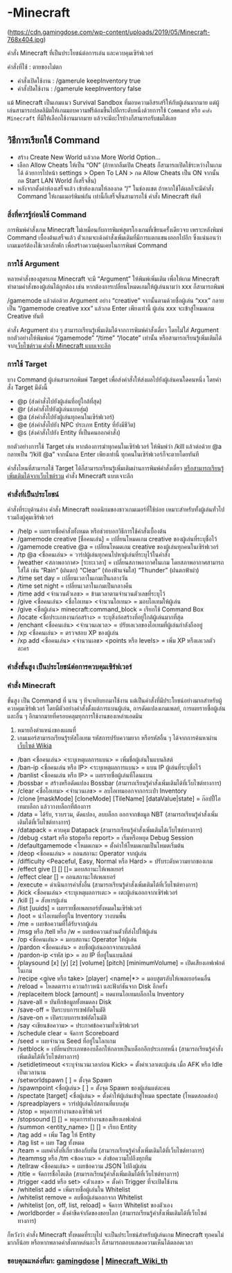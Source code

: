 # -Minecraft
(https://cdn.gamingdose.com/wp-content/uploads/2019/05/Minecraft-768x404.jpg)

คำสั่ง Minecraft ที่เป็นประโยชน์ต่อการเล่น และควบคุมเซิร์ฟเวอร์

คำสั่งที่ใช้ : ตายของไม่ตก
- คำสั่งเปิดใช้งาน : /gamerule keepInventory true
- คำสั่งปิดใช้งาน : /gamerule keepInventory false

แม้ Minecraft เป็นเกมแนว Survival Sandbox ที่มอบความอิสรเสรีให้กับผู้เล่นมากมาย แต่ผู้เล่นสามารถปลดลิมิตให้เกมมอบความฟรีด้อมขึ้นไปอีกระดับหนึ่งด้วยการใช้ `Command` หรือ `คำสั่ง Minecraft` ที่มีให้เลือกใช้งานมากมาย แล้วจะมีอะไรบ้างก็สามารถรับชมได้เลย
## วิธีการเรียกใช้ Command
- สร้าง Create New World แล้วกด More World Option…
- เลือก Allow Cheats ให้เป็น “ON” (ถ้าหากลืมเปิด Cheats ก็สามารถเปิดใช้ระหว่างในเกมได้ ด้วยการไปหน้า settings > Open To LAN > กด Allow Cheats เป็น ON จากนั้นกด Start LAN World ก็เสร็จสิ้น)
- หลังจากตั้งค่าห้องเสร็จแล้ว เข้าห้องเกมให้ลองกด “/” ในช่องแชต ถ้าหากใช้ได้ผลก็จะมีคำสั่ง Command ให้เกมเมอร์พิมพ์กัน เท่านี้ก็เสร็จสิ้นสามารถใช้ คำสั่ง Minecraft ทันที
### สิ่งที่ควรรู้ก่อนใช้ Command
การพิมพ์คำสั่งเกม Minecraft ไม่เหมือนกับการพิมพ์สูตรโกงเกมที่เขียนครั้งเดียวจบ เพราะหลังพิมพ์ Command เบื้องต้นเสร็จแล้ว ตัวเกมจะเด้งคำสั่งเพิ่มเติมที่มีการแตกแขนงออกไปอีก ซึ่งแน่นอนว่าเกมเมอร์ต้องใช้เวลาสักพัก เพื่อสร้างความคุ้นเคยในการพิมพ์ Command
### การใช้ Argument
หลายคำสั่งของสูตรเกม Minecraft จะมี “Argument” ให้พิมพ์เพิ่มเติม เพื่อให้เกม Minecraft ทำตามคำสั่งของผู้เล่นได้ถูกต้อง เช่น หากต้องการเปลี่ยนโหมดเกมให้ผู้เล่นนามว่า xxx ก็สามารถพิมพ์ 

/gamemode แล้วต่อด้วย Argument อย่าง “creative” จากนั้นตามด้วยชื่อผู้เล่น “xxx” กลายเป็น “/gamemode creative xxx” แล้วกด Enter เพียงเท่านี้ ผู้เล่น xxx จะเข้าสู่โหมดเกม Creative ทันที

คำสั่ง Argument ต่าง ๆ สามารถเรียนรู้เพิ่มเติมได้จากการพิมพ์คำสั่งเดี่ยว โดยไม่ใส่ Argument ยกตัวอย่างให้พิมพ์แค่ “/gamemode” “/time” “/locate” เท่านั้น หรือสามารถเรียนรู้เพิ่มเติมได้จาก[เว็บไซต์รวม คำสั่ง Minecraft แบบเจาะลึก](https://minecraft.fandom.com/wiki/Commands)
### การใช้  Target
บาง Command ผู้เล่นสามารถพิมพ์ Target เพื่อส่งคำสั่งให้ส่งผลไปยังผู้เล่นคนใดคนหนึ่ง โดยคำสั่ง Target มีดังนี้
- @p (ส่งคำสั่งไปยังผู้เล่นที่อยู่ใกล้ที่สุด)
- @r (ส่งคำสั่งไปยังผู้เล่นแบบสุ่ม)
- @a (ส่งคำสั่งไปยังผู้เล่นทุกคนในเซิร์ฟเวอร์)
- @e (ส่งคำสั่งไปยัง NPC ประเภท Entity ที่ยังมีชีวิต)
- @s (ส่งคำสั่งไปยัง Entity ที่เป็นคนออกคำสั่ง)

ยกตัวอย่างการใช้ Target เช่น หากต้องการฆ่าทุกคนในเซิร์ฟเวอร์ ให้พิมพ์ว่า /kill แล้วต่อด้วย @a กลายเป็น “/kill @a” จากนั้นกด Enter เพียงเท่านี้ ทุกคนในเซิร์ฟเวอร์ก็จะตายโดยทันที

คำสั่งไหนที่สามารถใช้ Target ได้ก็สามารถเรียนรู้เพิ่มเติมผ่านการพิมพ์คำสั่งเดี่ยว [หรือสามารถเรียนรู้เพิ่มเติมได้จากเว็บไซต์รวม](https://minecraft.fandom.com/wiki/Commands) คำสั่ง Minecraft แบบเจาะลึก
### คำสั่งที่เป็นประโยชน์
คำสั่งที่ระบุด้านล่าง คำสั่ง Minecraft ยอดนิยมของชาวเกมเมอร์ที่ใช้บ่อย เหมาะสำหรับทั้งผู้เล่นทั่วไป รวมถึงผู้คุมเซิร์ฟเวอร์

-    /help = เผยรายชื่อคำสั่งทั้งหมด หรือช่วยบอกวิธีการใช้คำสั่งเบื้องต้น
-    /gamemode creative [ชื่อคนเล่น] = เปลี่ยนโหมดเกม creative ของผู้เล่นที่ระบุชื่อไว้
-    /gamemode creative @a = เปลี่ยนโหมดเกม creative ของผู้เล่นทุกคนในเซิร์ฟเวอร์
-    /tp @a <ชื่อคนเล่น> = วาร์ปผู้เล่นทุกคนไปหาผู้เล่นที่ระบุไว้ในคำสั่ง
-    /weather <สภาพอากาศ> [ระยะเวลา] = เปลี่ยนสภาพอากาศในเกม โดยสภาพอากาศสามารถใส่ได้ เช่น  “Rain” (ฝนตก)  “Clear” (ท้องฟ้าแจ่มใส) “Thunder” (ฝนตกฟ้าผ่า)
-    /time set day = เปลี่ยนเวลาในเกมเป็นกลางวัน
-    /time set night = เปลี่ยนเวลาในเกมเป็นกลางคืน
-    /time add <จำนวนตัวเลข> = ข้ามเวลาตามจำนวนตัวเลขที่ระบุไว้
-    /give <ชื่อคนเล่น> <ชื่อไอเทม> <จำนวนไอเทม> = มอบไอเทมให้ผู้เล่น
-    /give <ชื่อผู้เล่น> minecraft:command_block = เรียกใช้ Command Box
-    /locate <ชื่อประเภทงานก่อสร้าง> = ระบุสิ่งก่อสร้างที่อยู่ใกล้ผู้เล่นมากที่สุด
-    /enchant <ชื่อคนเล่น> <ID enchantment> <จำนวนเลเวล> = ปรับเลเวลของไอเทมที่ผู้เล่นกำลังถืออยู่
-    /xp <ชื่อคนเล่น> = ตรวจสอบ XP ของผู้เล่น
-    /xp add <ชื่อคนเล่น> <จำนวนเลข>  <points หรือ levels> = เพิ่ม XP หรือเลเวลตัวละคร
### คำสั่งขั้นสูง เป็นประโยชน์ต่อการควบคุมเซิร์ฟเวอร์
### คำสั่ง Minecraft
ขั้นสูง เป็น Command ที่ นาน ๆ ทีจะหยิบยกมาใช้งาน แต่เป็นคำสั่งที่มีประโยชน์อย่างมากสำหรับผู้ควบคุมเซิร์ฟเวอร์ โดยมีตัวอย่างคำสั่งตั้งแต่การแบนผู้เล่น, การดัดแปลงเกมเพลย์, การเผยรายชื่อผู้เล่น และอื่น ๆ อีกมากมายที่ครอบคลุมทุกการใช้งานของเหล่าแอดมิน

1.    <x> <y> <z> หมายถึงตำแหน่งของแผนที่
2.    เกมเมอร์สามารถเรียนรู้รหัสไอเทม รหัสการปรับความยาก หรือรหัสอื่น ๆ ได้จากการค้นหาผ่าน [เว็บไซต์ Wikia](https://minecraft.fandom.com/wiki/Commands)

-    /ban <ชื่อคนเล่น> <ระบุเหตุผลการแบน> = เพิ่มชื่อผู้เล่นในแบนลิสต์
-    /ban-ip <ชื่อคนเล่น หรือ IP> <ระบุเหตุผลการแบน> = แบน IP ผู้เล่นที่ระบุชื่อไว้
-    /banlist <ชื่อคนเล่น หรือ IP> = เผยรายชื่อผู้เล่นที่โดนแบน
-    /bossbar = สร้างหรือดัดแปลง Bossbar (สามารถเรียนรู้คำสั่งเพิ่มเติมได้ที่เว็บไซต์ทางการ)
-    /clear <target> <ชื่อไอเทม> <จำนวนเลข> = ลบไอเทมออกจากกระเป๋า Inventory
-    /clone <x1> <y1> <z1> <x2> <y2> <z2> <x> <y> <z> [maskMode] [cloneMode] [TileName] [dataValue|state] = ก๊อปปี้ไอเทมบล็อก แล้ววางบล็อกที่ต้องการ
-    /data = ได้รับ, รวบรวม, ดัดแปลง, ลบบล็อก ออกจากข้อมูล NBT (สามารถเรียนรู้คำสั่งเพิ่มเติมได้ที่เว็บไซต์ทางการ)
-    /datapack = ควบคุม Datapack (สามารถเรียนรู้คำสั่งเพิ่มเติมได้เว็บไซต์ทางการ)
-    /debug <start หรือ stopหรือ report> = เริ่มหรือหยุด Debug Session
-    /defaultgamemode <โหมดเกม> = ตั้งค่าให้โหมดเกมเป็นโหมดเริ่มต้น
-    /deop <ชื่อคนเล่น> = ถอนสถานะ Operator จากผู้เล่น
-    /difficulty <Peaceful, Easy, Normal หรือ Hard> = ปรับระดับความยากของเกม
-    /effect give <entity> <effect> [<seconds>] [<amplifier>] [<hideParticles>]= มอบสถานะให้เพลเยอร์
-    /effect clear <entity> [<effect>] = ถอนสถานะให้เพลเยอร์
-    /execute = ดำเนินการคำสั่งอื่น (สามารถเรียนรู้คำสั่งเพิ่มเติมได้ที่เว็บไซต์ทางการ)
-    /kick <ชื่อคนเล่น> <ระบุเหตุผลการเตะ> = เตะผู้เล่นออกจากเซิร์ฟเวอร์
-    /kill [<targets>] = สังหารผู้เล่น
-    /list [uuids] = เผยรายชื่อเพลเยอร์ทั้งหมดในเซิร์ฟเวอร์
-    /loot <target> <source> = นำไอเทมที่อยู่ใน Inventory วางบนพื้น
-    /me = เผยข้อความที่ได้รับจากผู้เล่น
-    /msg หรือ /tell หรือ /w = เผยข้อความส่วนตัวที่ส่งไปให้ผู้เล่น
-    /op <ชื่อคนเล่น> = มอบสถานะ Operator ให้ผู้เล่น
-    /pardon <ชื่อคนเล่น> = ลบชื่อผู้เล่นออกจากแบนลิสต์
-    /pardon-ip <รหัส ip> = ลบ IP ที่อยู่ในแบนลิสต์
-    /playsound <sound> <source> <player> [x] [y] [z] [volume] [pitch] [minimumVolume] = เปิดเสียงเอฟเฟกต์ในเกม
-    /recipe <give หรือ take> [player] <name|*> = มอบสูตรลับให้เพลเยอร์คนอื่น
-    /reload = โหลดตาราง ความก้าวหน้า และฟังก์ชันจาก Disk อีกครั้ง
-    /replaceitem block <x> <y> <z> <slot> <item> [amount] = ทดแทนไอเทมบล็อกใน Inventory
-    /save-all = บันทึกข้อมูลทั้งหมดลง Disk
-    /save-off = ปิดระบบการเซฟอัตโนมัติ
-    /save-on = เปิดระบบการเซฟอัตโนมัติ
-    /say <เขียนข้อความ> = ประกาศข้อความทั่วเซิร์ฟเวอร์
-    /schedule clear = จัดการ Scoreboard
-    /seed = เผยจำนวน Seed ที่อยู่ในโลกเกม
-    /setblock = เปลี่ยนประเภทของบล็อกให้กลายเป็นบล็อกอีกประเภทหนึ่ง (สามารถเรียนรู้คำสั่งเพิ่มเติมได้ที่เว็บไซต์ทางการ)
-    /setidletimeout <ระบุจำนวนเวลาก่อน Kick> = ตั้งค่าเวลาเตะผู้เล่น เมื่อ AFK หรือ Idle เป็นเวลานาน
-    /setworldspawn [<x> <y> <z>] = ตั้งจุด Spawn
-    /spawnpoint <ชื่อผู้เล่น> [<x> <y> <z>] = ตั้งจุด Spawn ของผู้เล่นแต่ละคน
-    /spectate [target] <ชื่อผู้เล่น> = ตั้งค่าให้ผู้เล่นเข้าสู่โหมด spectate (โหมดสอดส่อง)
-    /spreadplayers = วาร์ปผู้เล่นไปสถานที่แบบสุ่ม
-    /stop = หยุดการทำงานของเซิร์ฟเวอร์
-    /stopsound <player> [<source>] [<sound>] = หยุดการทำงานของเสียงเอฟเฟกต์
-    /summon <entity_name> [<pos>] [<nbt>] = เรียก Entity
-    /tag <targets> add <name> = เพิ่ม Tag ให้ Entity
-    /tag <targets> list = เผย Tag ทั้งหมด
-    /team = เผยคำสั่งที่เกี่ยวข้องกับทีม (สามารถเรียนรู้คำสั่งเพิ่มเติมได้ที่เว็บไซต์ทางการ)
-    /teammsg หรือ /tm <ข้อความ> = ส่งข้อความไปถึงทุกทีม
-    /tellraw <ชื่อคนเล่น> <raw json message> = เผยข้อความ JSON ไปถึงผู้เล่น
-    /title = จัดการชื่อไตเติล (สามารถเรียนรู้คำสั่งเพิ่มเติมได้ที่เว็บไซต์ทางการ)
-    /trigger <objective> <add หรือ set> <ตัวเลข> = ตั้งค่า Trigger ที่จะเปิดใช้งาน
-    /whitelist add <player> = เพิ่มรายชื่อผู้เล่นใน Whitelist
-    /whitelist remove <player> = ลบชื่อผู้เล่นออกจาก Whitelist
-    /whitelist [on, off, list, reload] = จัดการ Whitelist ของตัวเอง
-    /worldborder = ตั้งค่าขีดจำกัดของขอบโลก (สามารถเรียนรู้คำสั่งเพิ่มเติมได้ที่เว็บไซต์ทางการ)

ก็หวังว่า คำสั่ง Minecraft ทั้งหมดที่ระบุไป จะเป็นประโยชน์สำหรับผู้เล่นเกม Minecraft ทุกคนไม่มากก็น้อย หรือหากพลาดคำสั่งตกหล่นอะไร ก็สามารถตอบแสดงความเห็นได้ตลอดเวลา
### ขอบคุณแหล่งที่มา: [gamingdose](https://www.gamingdose.com) | [Minecraft_Wiki_th](https://minecraft.fandom.com/th/wiki/Minecraft_Wiki)
